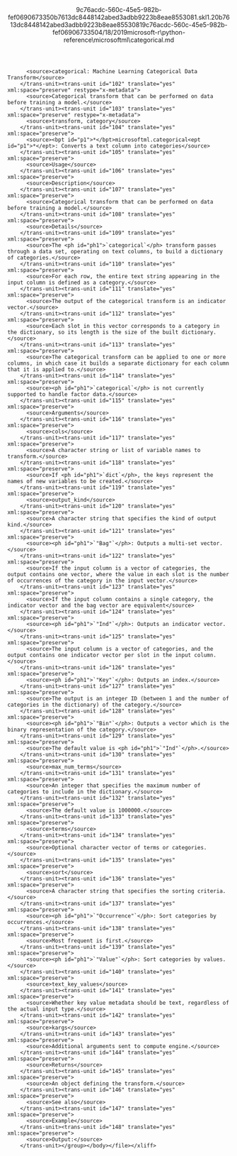 <?xml version="1.0"?><xliff version="1.2" xmlns="urn:oasis:names:tc:xliff:document:1.2" xmlns:xsi="http://www.w3.org/2001/XMLSchema-instance" xsi:schemaLocation="urn:oasis:names:tc:xliff:document:1.2 xliff-core-1.2-transitional.xsd"><file datatype="xml" original="categorical.md" source-language="en-US" target-language="en-US"><header><tool tool-id="mdxliff" tool-name="mdxliff" tool-version="1.0-d1654b2" tool-company="Microsoft" /><xliffext:skl_file_name xmlns:xliffext="urn:microsoft:content:schema:xliffextensions">9c76acdc-560c-45e5-982b-fef0690673350b7613dc8448142abed3adbb9223b8eae8553081.skl</xliffext:skl_file_name><xliffext:version xmlns:xliffext="urn:microsoft:content:schema:xliffextensions">1.2</xliffext:version><xliffext:ms.openlocfilehash xmlns:xliffext="urn:microsoft:content:schema:xliffextensions">0b7613dc8448142abed3adbb9223b8eae8553081</xliffext:ms.openlocfilehash><xliffext:ms.sourcegitcommit xmlns:xliffext="urn:microsoft:content:schema:xliffextensions">9c76acdc-560c-45e5-982b-fef069067335</xliffext:ms.sourcegitcommit><xliffext:ms.lasthandoff xmlns:xliffext="urn:microsoft:content:schema:xliffextensions">04/18/2019</xliffext:ms.lasthandoff><xliffext:ms.openlocfilepath xmlns:xliffext="urn:microsoft:content:schema:xliffextensions">microsoft-r\python-reference\microsoftml\categorical.md</xliffext:ms.openlocfilepath></header><body><group id="content" extype="content"><trans-unit id="101" translate="yes" xml:space="preserve" restype="x-metadata">
          <source>categorical: Machine Learning Categorical Data Transform</source>
        </trans-unit><trans-unit id="102" translate="yes" xml:space="preserve" restype="x-metadata">
          <source>Categorical transform that can be performed on data before training a model.</source>
        </trans-unit><trans-unit id="103" translate="yes" xml:space="preserve" restype="x-metadata">
          <source>transform, category</source>
        </trans-unit><trans-unit id="104" translate="yes" xml:space="preserve">
          <source><bpt id="p1">*</bpt>microsoftml.categorical<ept id="p1">*</ept>: Converts a text column into categories</source>
        </trans-unit><trans-unit id="105" translate="yes" xml:space="preserve">
          <source>Usage</source>
        </trans-unit><trans-unit id="106" translate="yes" xml:space="preserve">
          <source>Description</source>
        </trans-unit><trans-unit id="107" translate="yes" xml:space="preserve">
          <source>Categorical transform that can be performed on data before training a model.</source>
        </trans-unit><trans-unit id="108" translate="yes" xml:space="preserve">
          <source>Details</source>
        </trans-unit><trans-unit id="109" translate="yes" xml:space="preserve">
          <source>The <ph id="ph1">`categorical`</ph> transform passes through a data set, operating on text columns, to build a dictionary of categories.</source>
        </trans-unit><trans-unit id="110" translate="yes" xml:space="preserve">
          <source>For each row, the entire text string appearing in the input column is defined as a category.</source>
        </trans-unit><trans-unit id="111" translate="yes" xml:space="preserve">
          <source>The output of the categorical transform is an indicator vector.</source>
        </trans-unit><trans-unit id="112" translate="yes" xml:space="preserve">
          <source>Each slot in this vector corresponds to a category in the dictionary, so its length is the size of the built dictionary.</source>
        </trans-unit><trans-unit id="113" translate="yes" xml:space="preserve">
          <source>The categorical transform can be applied to one or more columns, in which case it builds a separate dictionary for each column that it is applied to.</source>
        </trans-unit><trans-unit id="114" translate="yes" xml:space="preserve">
          <source><ph id="ph1">`categorical`</ph> is not currently supported to handle factor data.</source>
        </trans-unit><trans-unit id="115" translate="yes" xml:space="preserve">
          <source>Arguments</source>
        </trans-unit><trans-unit id="116" translate="yes" xml:space="preserve">
          <source>cols</source>
        </trans-unit><trans-unit id="117" translate="yes" xml:space="preserve">
          <source>A character string or list of variable names to transform.</source>
        </trans-unit><trans-unit id="118" translate="yes" xml:space="preserve">
          <source>If <ph id="ph1">`dict`</ph>, the keys represent the names of new variables to be created.</source>
        </trans-unit><trans-unit id="119" translate="yes" xml:space="preserve">
          <source>output_kind</source>
        </trans-unit><trans-unit id="120" translate="yes" xml:space="preserve">
          <source>A character string that specifies the kind of output kind.</source>
        </trans-unit><trans-unit id="121" translate="yes" xml:space="preserve">
          <source><ph id="ph1">`"Bag"`</ph>: Outputs a multi-set vector.</source>
        </trans-unit><trans-unit id="122" translate="yes" xml:space="preserve">
          <source>If the input column is a vector of categories, the output contains one vector, where the value in each slot is the number of occurrences of the category in the input vector.</source>
        </trans-unit><trans-unit id="123" translate="yes" xml:space="preserve">
          <source>If the input column contains a single category, the indicator vector and the bag vector are equivalent</source>
        </trans-unit><trans-unit id="124" translate="yes" xml:space="preserve">
          <source><ph id="ph1">`"Ind"`</ph>: Outputs an indicator vector.</source>
        </trans-unit><trans-unit id="125" translate="yes" xml:space="preserve">
          <source>The input column is a vector of categories, and the output contains one indicator vector per slot in the input column.</source>
        </trans-unit><trans-unit id="126" translate="yes" xml:space="preserve">
          <source><ph id="ph1">`"Key"`</ph>: Outputs an index.</source>
        </trans-unit><trans-unit id="127" translate="yes" xml:space="preserve">
          <source>The output is an integer ID (between 1 and the number of categories in the dictionary) of the category.</source>
        </trans-unit><trans-unit id="128" translate="yes" xml:space="preserve">
          <source><ph id="ph1">`"Bin"`</ph>: Outputs a vector which is the binary representation of the category.</source>
        </trans-unit><trans-unit id="129" translate="yes" xml:space="preserve">
          <source>The default value is <ph id="ph1">`"Ind"`</ph>.</source>
        </trans-unit><trans-unit id="130" translate="yes" xml:space="preserve">
          <source>max_num_terms</source>
        </trans-unit><trans-unit id="131" translate="yes" xml:space="preserve">
          <source>An integer that specifies the maximum number of categories to include in the dictionary.</source>
        </trans-unit><trans-unit id="132" translate="yes" xml:space="preserve">
          <source>The default value is 1000000.</source>
        </trans-unit><trans-unit id="133" translate="yes" xml:space="preserve">
          <source>terms</source>
        </trans-unit><trans-unit id="134" translate="yes" xml:space="preserve">
          <source>Optional character vector of terms or categories.</source>
        </trans-unit><trans-unit id="135" translate="yes" xml:space="preserve">
          <source>sort</source>
        </trans-unit><trans-unit id="136" translate="yes" xml:space="preserve">
          <source>A character string that specifies the sorting criteria.</source>
        </trans-unit><trans-unit id="137" translate="yes" xml:space="preserve">
          <source><ph id="ph1">`"Occurrence"`</ph>: Sort categories by occurrences.</source>
        </trans-unit><trans-unit id="138" translate="yes" xml:space="preserve">
          <source>Most frequent is first.</source>
        </trans-unit><trans-unit id="139" translate="yes" xml:space="preserve">
          <source><ph id="ph1">`"Value"`</ph>: Sort categories by values.</source>
        </trans-unit><trans-unit id="140" translate="yes" xml:space="preserve">
          <source>text_key_values</source>
        </trans-unit><trans-unit id="141" translate="yes" xml:space="preserve">
          <source>Whether key value metadata should be text, regardless of the actual input type.</source>
        </trans-unit><trans-unit id="142" translate="yes" xml:space="preserve">
          <source>kargs</source>
        </trans-unit><trans-unit id="143" translate="yes" xml:space="preserve">
          <source>Additional arguments sent to compute engine.</source>
        </trans-unit><trans-unit id="144" translate="yes" xml:space="preserve">
          <source>Returns</source>
        </trans-unit><trans-unit id="145" translate="yes" xml:space="preserve">
          <source>An object defining the transform.</source>
        </trans-unit><trans-unit id="146" translate="yes" xml:space="preserve">
          <source>See also</source>
        </trans-unit><trans-unit id="147" translate="yes" xml:space="preserve">
          <source>Example</source>
        </trans-unit><trans-unit id="148" translate="yes" xml:space="preserve">
          <source>Output:</source>
        </trans-unit></group></body></file></xliff>